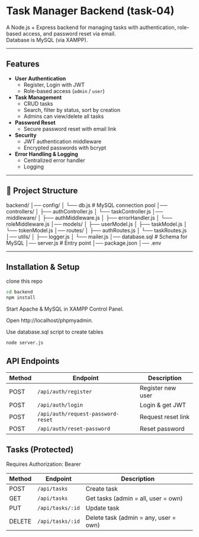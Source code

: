 # Task Manager Backend (task-04)

A Node.js + Express backend for managing tasks with authentication, role-based access, and password reset via email.  
Database is MySQL (via XAMPP).

---

## Features

- **User Authentication**
  - Register, Login with JWT
  - Role-based access (`admin` / `user`)
- **Task Management**
  - CRUD tasks
  - Search, filter by status, sort by creation
  - Admins can view/delete all tasks
- **Password Reset**
  - Secure password reset with email link
- **Security**
  - JWT authentication middleware
  - Encrypted passwords with bcrypt
- **Error Handling & Logging**
  - Centralized error handler
  - Logging

---

## 📂 Project Structure

backend/
│── config/
│ └── db.js # MySQL connection pool
│── controllers/
│ ├── authController.js
│ └── taskController.js
│── middleware/
│ ├── authMiddleware.js
│ ├── errorHandler.js
│ └── roleMiddleware.js
│── models/
│ ├── userModel.js
│ ├── taskModel.js
│ └── tokenModel.js
│── routes/
│ ├── authRoutes.js
│ └── taskRoutes.js
│── utils/
│ ├── logger.js
│ └── mailer.js
│── database.sql # Schema for MySQL
│── server.js # Entry point
│── package.json
│── .env

---

## Installation & Setup

clone this repo

```bash
cd backend
npm install

```

Start Apache & MySQL in XAMPP Control Panel.

Open http://localhost/phpmyadmin.

Use database.sql script to create tables

```bash
node server.js

```

## API Endpoints

| Method | Endpoint                           | Description        |
| ------ | ---------------------------------- | ------------------ |
| POST   | `/api/auth/register`               | Register new user  |
| POST   | `/api/auth/login`                  | Login & get JWT    |
| POST   | `/api/auth/request-password-reset` | Request reset link |
| POST   | `/api/auth/reset-password`         | Reset password     |

## Tasks (Protected)

Requires Authorization: Bearer <token>

| Method | Endpoint         | Description                           |
| ------ | ---------------- | ------------------------------------- |
| POST   | `/api/tasks`     | Create task                           |
| GET    | `/api/tasks`     | Get tasks (admin = all, user = own)   |
| PUT    | `/api/tasks/:id` | Update task                           |
| DELETE | `/api/tasks/:id` | Delete task (admin = any, user = own) |
